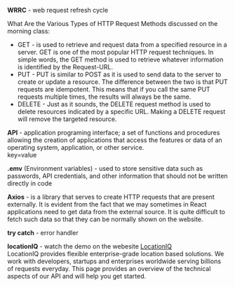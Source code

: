 
**WRRC** - web request refresh cycle  

What Are the Various Types of HTTP Request Methods discussed on the morning class:
- GET -  is used to retrieve and request data from a specified resource in a server. GET is one of the most popular HTTP request techniques. In simple words, the GET method is used to retrieve whatever information is identified by the Request-URL.  
- PUT - PUT is similar to POST as it is used to send data to the server to create or update a resource. The difference between the two is that PUT requests are idempotent. This means that if you call the same PUT requests multiple times, the results will always be the same.  
- DELETE - Just as it sounds, the DELETE request method is used to delete resources indicated by a specific URL. Making a DELETE request will remove the targeted resource.  

**API** - application programing interface; a set of functions and procedures allowing the creation of applications that access the features or data of an operating system, application, or other service.  
key=value  

**.emv** (Environment variables) - used to store sensitive data such as passwords, API credentials, and other information that should not be written directly in code  

**Axios** - is a library that serves to create HTTP requests that are present externally. It is evident from the fact that we may sometimes in React applications need to get data from the external source. It is quite difficult to fetch such data so that they can be normally shown on the website.  

**try catch** - error handler

**locationIQ** - watch the demo on the webesite [LocationIQ](https://my.locationiq.com/dashboard/?firstLogin=1)  
LocationIQ provides flexible enterprise-grade location based solutions. We work with developers, startups and enterprises worldwide serving billions of requests everyday. This page provides an overview of the technical aspects of our API and will help you get started.  
